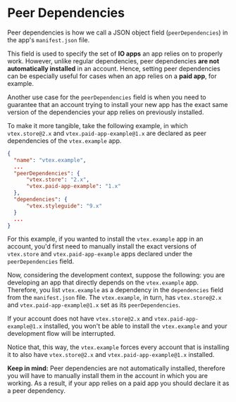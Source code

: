 # Peer Dependencies

Peer dependencies is how we call a JSON object field (`peerDependencies`) in the app's `manifest.json` file. 

This field is used to specify the set of **IO apps** an app relies on to properly work. However, unlike regular dependencies, peer dependencies **are not automatically installed** in an account. Hence, setting peer dependencies can be especially useful for cases when an app relies on a **paid app**, for example.

Another use case for the `peerDependencies` field is when you need to guarantee that an account trying to install your new app has the exact same version of the dependencies your app relies on previously installed.

To make it more tangible, take the following example, in which `vtex.store@2.x` and `vtex.paid-app-example@1.x` are declared as peer dependencies of the `vtex.example` app.

```json
{
  "name": "vtex.example",  
  ...
  "peerDependencies": {
      "vtex.store": "2.x",
      "vtex.paid-app-example": "1.x"
  },
  "dependencies": {
      "vtex.styleguide": "9.x"
  }
  ...
}
```

For this example, if you wanted to install the `vtex.example` app in an account, you'd first need to manually install the exact versions of `vtex.store` and `vtex.paid-app-example` apps declared under the `peerDependencies` field.

Now, considering the development context, suppose the following: you are developing an app that directly depends on the `vtex.example` app. Therefore, you list `vtex.example` as a dependency in the `dependencies` field from the `manifest.json` file. The `vtex.example`, in turn, has `vtex.store@2.x` and `vtex.paid-app-example@1.x` set as its `peerDependencies`. 


If your account does not have `vtex.store@2.x` and `vtex.paid-app-example@1.x` installed, you won't be able to install the `vtex.example` and your development flow will be interrupted.

Notice that, this way, the `vtex.example` forces every account that is installing it to also have `vtex.store@2.x` and `vtex.paid-app-example@1.x` installed. 

<div class="alert alert-warning"><strong>Keep in mind:</strong> Peer dependencies are not automatically installed, therefore you will have to manually install them in the account in which you are working. As a result, if your app relies on a paid app you should declare it as a peer dependency.</div>
